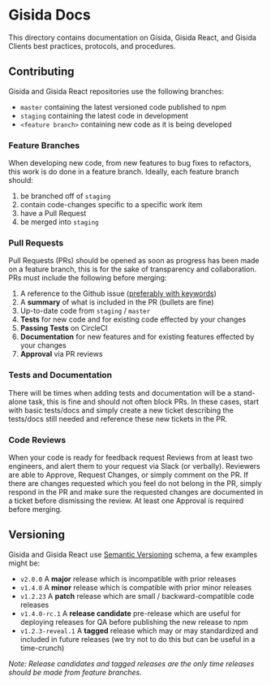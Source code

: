# Gisida Docs

This directory contains documentation on Gisida, Gisida React, and Gisida Clients best practices, protocols, and procedures.

## Contributing

Gisida and Gisida React repositories use the following branches:

- `master` containing the latest versioned code published to npm
- `staging` containing the latest code in development
- `<feature branch>` containing new code as it is being developed

### Feature Branches

When developing new code, from new features to bug fixes to refactors, this work is do done in a feature branch. Ideally, each feature branch should:

1. be branched off of `staging`
2. contain code-changes specific to a specific work item
3. have a Pull Request
4. be merged into `staging`

### Pull Requests

Pull Requests (PRs) should be opened as soon as progress has been made on a feature branch, this is for the sake of transparency and collaboration. PRs must include the following before merging:

1. A reference to the Github issue ([preferably with keywords](https://help.github.com/en/enterprise/2.18/user/managing-your-work-on-github/closing-issues-using-keywords))
2. A **summary** of what is included in the PR (bullets are fine)
3. Up-to-date code from `staging` / `master`
4. **Tests** for new code and for existing code effected by your changes
5. **Passing Tests** on CircleCI
6. **Documentation** for new features and for existing features effected by your changes
7. **Approval** via PR reviews

### Tests and Documentation

There will be times when adding tests and documentation will be a stand-alone task, this is fine and should not often block PRs. In these cases, start with basic tests/docs and simply create a new ticket describing the tests/docs still needed and reference these new tickets in the PR.

### Code Reviews

When your code is ready for feedback request Reviews from at least two engineers, and alert them to your request via Slack (or verbally). Reviewers are able to Approve, Request Changes, or simply comment on the PR. If there are changes requested which you feel do not belong in the PR, simply respond in the PR and make sure the requested changes are documented in a ticket before dismissing the review. At least one Approval is required before merging.

## Versioning

Gisida and Gisida React use [Semantic Versioning](https://semver.org/) schema, a few examples might be:

- `v2.0.0` A **major** release which is incompatible with prior releases
- `v1.4.0` A **minor** release which is compatible with prior minor releases
- `v1.2.23` A **patch** release which are small / backward-compatible code releases
- `v1.4.0-rc.1` A **release candidate** pre-release which are useful for deploying releases for QA before publishing the new release to npm
- `v1.2.3-reveal.1` A **tagged** release which may or may standardized and included in future releases (we try not to do this but can be useful in a time-crunch)

_Note: Release candidates and tagged releases are the only time releases should be made from feature branches._
